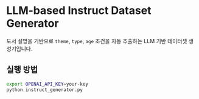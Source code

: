 # LLM-based Instruct Dataset Generator

도서 설명을 기반으로 `theme`, `type`, `age` 조건을 자동 추출하는 LLM 기반 데이터셋 생성기입니다.

## 실행 방법

```bash
export OPENAI_API_KEY=your-key
python instruct_generator.py
```
